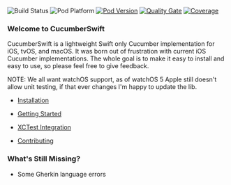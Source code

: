 ![Build Status](https://img.shields.io/travis/com/Tyler-Keith-Thompson/CucumberSwift/master?style=popout) 
![Pod Platform](https://img.shields.io/cocoapods/p/CucumberSwift.svg?style=popout) [![Pod Version](https://img.shields.io/cocoapods/v/CucumberSwift.svg?style=popout)](http://cocoapods.org/pods/CucumberSwift)
[![Quality Gate](https://img.shields.io/sonar/quality_gate/Tyler-Keith-Thompson_CucumberSwift?server=https%3A%2F%2Fsonarcloud.io)](https://sonarcloud.io/dashboard?id=Tyler-Keith-Thompson_CucumberSwift)
[![Coverage](https://img.shields.io/sonar/coverage/Tyler-Keith-Thompson_CucumberSwift?server=http%3A%2F%2Fsonarcloud.io)](https://sonarcloud.io/component_measures?id=Tyler-Keith-Thompson_CucumberSwift&metric=Coverage&view=list)


### Welcome to CucumberSwift
CucumberSwift is a lightweight Swift only Cucumber implementation for iOS, tvOS, and macOS. It was born out of frustration with current iOS Cucumber implementations. The whole goal is to make it easy to install and easy to use, so please feel free to give feedback.

NOTE: We all want watchOS support, as of watchOS 5 Apple still doesn't allow unit testing, if that ever changes I'm happy to update the lib.

* [Installation](https://github.com/Tyler-Keith-Thompson/CucumberSwift/wiki/installation)
* [Getting Started](https://github.com/Tyler-Keith-Thompson/CucumberSwift/wiki)
* [XCTest Integration](https://github.com/Tyler-Keith-Thompson/CucumberSwift/wiki/xctest-integration)

* [Contributing](/CONTRIBUTING.md)

### What's Still Missing?
- Some Gherkin language errors